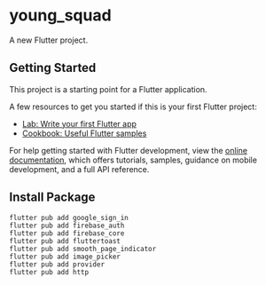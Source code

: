 # young_squad

A new Flutter project.

## Getting Started

This project is a starting point for a Flutter application.

A few resources to get you started if this is your first Flutter project:

- [Lab: Write your first Flutter app](https://docs.flutter.dev/get-started/codelab)
- [Cookbook: Useful Flutter samples](https://docs.flutter.dev/cookbook)

For help getting started with Flutter development, view the
[online documentation](https://docs.flutter.dev/), which offers tutorials,
samples, guidance on mobile development, and a full API reference.

## Install Package
```
flutter pub add google_sign_in
flutter pub add firebase_auth
flutter pub add firebase_core
flutter pub add fluttertoast
flutter pub add smooth_page_indicator
flutter pub add image_picker
flutter pub add provider
flutter pub add http
```